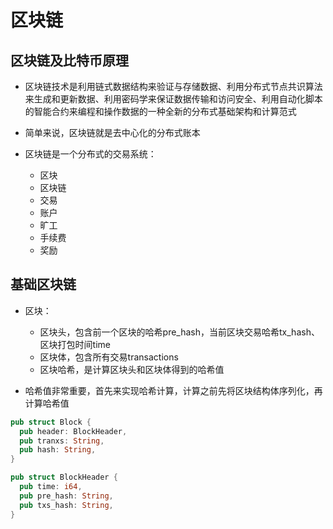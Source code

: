 # 区块链

## 区块链及比特币原理

- 区块链技术是利用链式数据结构来验证与存储数据、利用分布式节点共识算法来生成和更新数据、利用密码学来保证数据传输和访问安全、利用自动化脚本的智能合约来编程和操作数据的一种全新的分布式基础架构和计算范式

- 简单来说，区块链就是去中心化的分布式账本

- 区块链是一个分布式的交易系统：
  - 区块
  - 区块链
  - 交易
  - 账户
  - 旷工
  - 手续费
  - 奖励

## 基础区块链

- 区块：
  - 区块头，包含前一个区块的哈希pre_hash，当前区块交易哈希tx_hash、区块打包时间time
  - 区块体，包含所有交易transactions
  - 区块哈希，是计算区块头和区块体得到的哈希值

- 哈希值非常重要，首先来实现哈希计算，计算之前先将区块结构体序列化，再计算哈希值

```rs
pub struct Block {
  pub header: BlockHeader,
  pub tranxs: String,
  pub hash: String,
}

pub struct BlockHeader {
  pub time: i64,
  pub pre_hash: String,
  pub txs_hash: String,
}
```